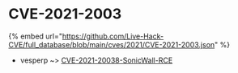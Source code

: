 # CVE-2021-2003
{% embed url="https://github.com/Live-Hack-CVE/full_database/blob/main/cves/2021/CVE-2021-2003.json" %}

* vesperp ~> [CVE-2021-20038-SonicWall-RCE](https://www.alice-snow.ru/2021/database/cve-2021-2003/cve-2021-20038-sonicwall-rce-vesperp)